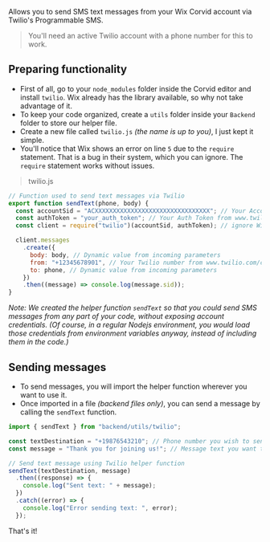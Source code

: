 Allows you to send SMS text messages from your Wix Corvid account via Twilio's Programmable SMS.

> You'll need an active Twilio account with a phone number for this to work.

## Preparing functionality

- First of all, go to your `node_modules` folder inside the Corvid editor and install `twilio`. Wix already has the library available, so why not take advantage of it.
- To keep your code organized, create a `utils` folder inside your `Backend` folder to store our helper file.
- Create a new file called `twilio.js` _(the name is up to you)_, I just kept it simple.
- You'll notice that Wix shows an error on line `5` due to the `require` statement. That is a bug in their system, which you can ignore. The `require` statement works without issues.

> twilio.js

```js
// Function used to send text messages via Twilio
export function sendText(phone, body) {
  const accountSid = "ACXXXXXXXXXXXXXXXXXXXXXXXXXXXXXXXX"; // Your Account SID from www.twilio.com/console
  const authToken = "your_auth_token"; // Your Auth Token from www.twilio.com/console
  const client = require("twilio")(accountSid, authToken); // ignore Wix error

  client.messages
    .create({
      body: body, // Dynamic value from incoming parameters
      from: "+12345678901", // Your Twilio number from www.twilio.com/console
      to: phone, // Dynamic value from incoming parameters
    })
    .then((message) => console.log(message.sid));
}
```

_Note: We created the helper function `sendText` so that you could send SMS messages from any part of your code, without exposing account credentials. (Of course, in a regular Nodejs environment, you would load those credentials from environment variables anyway, instead of including them in the code.)_

## Sending messages

- To send messages, you will import the helper function wherever you want to use it.
- Once imported in a file _(backend files only)_, you can send a message by calling the `sendText` function.

```js
import { sendText } from "backend/utils/twilio";
```

```js
const textDestination = "+19876543210"; // Phone number you wish to send to
const message = "Thank you for joining us!"; // Message text you want to send

// Send text message using Twilio helper function
sendText(textDestination, message)
  .then((response) => {
    console.log("Sent text: " + message);
  })
  .catch((error) => {
    console.log("Error sending text: ", error);
  });
```

That's it!
